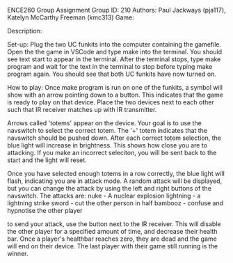 ENCE260 Group Assignment
Group ID: 210
Authors: Paul Jackways (pja117), Katelyn McCarthy Freeman (kmc313)
Game: 

Description: 

Set-up: Plug the two UC funkits into the computer containing the gamefile. Open the the game in VSCode and type make into the terminal. You should see text start to appear in the terminal. After the terminal stops, type make program and wait for the text in the terminal to stop before typing make program again. You should see that both UC funkits have now turned on.

How to play:
Once make program is run on one of the funkits, a symbol will show with an arrow pointing down to a button. This indicates that the game is ready to play on that device. 
Place the two devices next to each other such that IR receiver matches up with IR transmitter. 

Arrows called 'totems' appear on the device. Your goal is to use the navswitch to select the correct totem. The '+' totem indicates that the navswitch should be pushed down. 
After each correct totem selection, the blue light will increase in brightness. This shows how close you are to attacking.
If you make an incorrect seleciton, you will be sent back to the start and the light will reset.

Once you have selected enough totems in a row correctly, the blue light will flash, indicating you are in attack mode. A random attack will be displayed, but you can change the attack by using the left and right buttons of the navswitch. 
The attacks are:
nuke - A nuclear explosion
lightning - a lightning strike
sword - cut the other person in half
bambooz - confuse and hypnotise the other player

to send your attack, use the button next to the IR receiver. This will disable the other player for a specified amount of time, and decrease their health bar.
Once a player's healthbar reaches zero, they are dead and the game will end on their device. The last player with their game still running is the winner.


